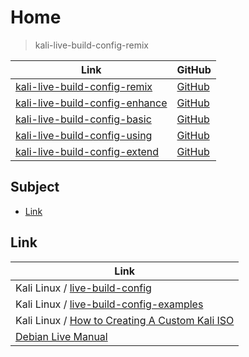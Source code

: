

# Home

> kali-live-build-config-remix

| Link | GitHub |
| ---- | ------ |
| [kali-live-build-config-remix](https://samwhelp.github.io/kali-live-build-config-remix/) | [GitHub](https://github.com/samwhelp/kali-live-build-config-remix) |
| [kali-live-build-config-enhance](https://samwhelp.github.io/kali-live-build-config-enhance/) | [GitHub](https://github.com/samwhelp/kali-live-build-config-enhance) |
| [kali-live-build-config-basic](https://samwhelp.github.io/kali-live-build-config-basic/) | [GitHub](https://github.com/samwhelp/kali-live-build-config-basic) |
| [kali-live-build-config-using](https://samwhelp.github.io/kali-live-build-config-using/) | [GitHub](https://github.com/samwhelp/kali-live-build-config-using) |
| [kali-live-build-config-extend](https://samwhelp.github.io/kali-live-build-config-extend/) | [GitHub](https://github.com/samwhelp/kali-live-build-config-extend) |




## Subject

* [Link](#link)




## Link

| Link |
| ---- |
| Kali Linux / [live-build-config](https://gitlab.com/kalilinux/build-scripts/live-build-config) |
| Kali Linux / [live-build-config-examples](https://gitlab.com/kalilinux/recipes/live-build-config-examples) |
| Kali Linux / [How to Creating A Custom Kali ISO](https://www.kali.org/docs/development/live-build-a-custom-kali-iso/) |
| [Debian Live Manual](https://live-team.pages.debian.net/live-manual/html/live-manual/index.en.html) |
